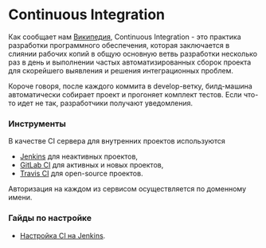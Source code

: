 # Continuous Integration

Как сообщает нам [Википедия](https://ru.wikipedia.org/wiki/%D0%9D%D0%B5%D0%BF%D1%80%D0%B5%D1%80%D1%8B%D0%B2%D0%BD%D0%B0%D1%8F_%D0%B8%D0%BD%D1%82%D0%B5%D0%B3%D1%80%D0%B0%D1%86%D0%B8%D1%8F), Continuous Integration - это практика разработки программного обеспечения, которая заключается в слиянии рабочих копий в общую основную ветвь разработки несколько раз в день и выполнении частых автоматизированных сборок проекта для скорейшего выявления и решения интеграционных проблем.

Короче говоря, после каждого коммита в develop-ветку, билд-машина автоматически собирает проект и прогоняет комплект тестов. Если что-то идет не так, разработчики получают уведомления.

### Инструменты

В качестве CI сервера для внутренних проектов используются 

- [Jenkins](https://jenkins.io/) для неактивных проектов,
- [GitLab CI](https://about.gitlab.com/features/gitlab-ci-cd/) для активных и новых проектов, 
- [Travis CI](https://travis-ci.org/rambler-ios/) для open-source проектов. 

Авторизация на каждом из сервисом осуществляется по доменному имени.

### Гайды по настройке

- [Настройка CI на Jenkins](/processes/automation/continuous-integration/jenkins-ci-setup.md). 
